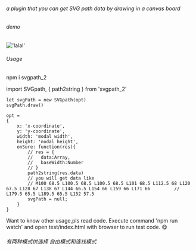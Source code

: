 ###### a plugin that you can get SVG path data by drawing in a canvas board

###### demo
!['lalal'](http://b00.cdn.ipalfish.com/0/img/af/3a/653ca5f5afc1413efb0c3a100179)

###### Usage
npm i svgpath_2

import SVGpath, { path2string } from 'svgpath_2'

```
let svgPath = new SVGpath(opt)
svgPath.draw()
```
```
opt =
{
    x: 'x-coordinate',    
    y: 'y-coordinate',
    width: 'modal width',
    height: 'nodal height',
    onSure: function(res){
        // res = {
        //   data:Array,
        //   baseWidth:Number
        // }
        path2string(res.data)
        // you will get data like 
        // M100 68.5 L100.5 68.5 L100.5 68.5 L101 68.5 L112.5 68 L120 67.5 L128 67 L138 67 L144 66.5 L154 66 L159 66 L171 66         // L179.5 65.5 L189.5 65.5 L152 57.5 
        svgPath = null;
    }
}
```
Want to know other usage,pls read code. 
Execute command 'npm run watch' and open test/index.html with browser to run test code.
:yum:

###### 有两种模式供选择 自由模式和连线模式

###### 

